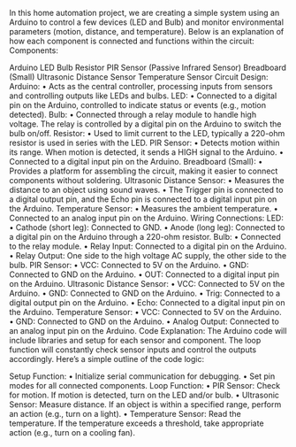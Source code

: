 In this home automation project, we are creating a simple system using an Arduino to control a few devices (LED and Bulb) and monitor environmental parameters (motion, distance, and temperature). Below is an explanation of how each component is connected and functions within the circuit: Components:

Arduino
LED
Bulb
Resistor
PIR Sensor (Passive Infrared Sensor)
Breadboard (Small)
Ultrasonic Distance Sensor
Temperature Sensor Circuit Design: Arduino: • Acts as the central controller, processing inputs from sensors and controlling outputs like LEDs and bulbs. LED: • Connected to a digital pin on the Arduino, controlled to indicate status or events (e.g., motion detected). Bulb: • Connected through a relay module to handle high voltage. The relay is controlled by a digital pin on the Arduino to switch the bulb on/off. Resistor: • Used to limit current to the LED, typically a 220-ohm resistor is used in series with the LED. PIR Sensor: • Detects motion within its range. When motion is detected, it sends a HIGH signal to the Arduino. • Connected to a digital input pin on the Arduino. Breadboard (Small): • Provides a platform for assembling the circuit, making it easier to connect components without soldering. Ultrasonic Distance Sensor: • Measures the distance to an object using sound waves. • The Trigger pin is connected to a digital output pin, and the Echo pin is connected to a digital input pin on the Arduino. Temperature Sensor: • Measures the ambient temperature. • Connected to an analog input pin on the Arduino. Wiring Connections:
LED: • Cathode (short leg): Connected to GND. • Anode (long leg): Connected to a digital pin on the Arduino through a 220-ohm resistor.
Bulb: • Connected to the relay module. • Relay Input: Connected to a digital pin on the Arduino. • Relay Output: One side to the high voltage AC supply, the other side to the bulb.
PIR Sensor: • VCC: Connected to 5V on the Arduino. • GND: Connected to GND on the Arduino. • OUT: Connected to a digital input pin on the Arduino.
Ultrasonic Distance Sensor: • VCC: Connected to 5V on the Arduino. • GND: Connected to GND on the Arduino. • Trig: Connected to a digital output pin on the Arduino. • Echo: Connected to a digital input pin on the Arduino.
Temperature Sensor: • VCC: Connected to 5V on the Arduino. • GND: Connected to GND on the Arduino. • Analog Output: Connected to an analog input pin on the Arduino.
Code Explanation: The Arduino code will include libraries and setup for each sensor and component. The loop function will constantly check sensor inputs and control the outputs accordingly. Here’s a simple outline of the code logic:

Setup Function: • Initialize serial communication for debugging. • Set pin modes for all connected components.
Loop Function: • PIR Sensor: Check for motion. If motion is detected, turn on the LED and/or bulb. • Ultrasonic Sensor: Measure distance. If an object is within a specified range, perform an action (e.g., turn on a light). • Temperature Sensor: Read the temperature. If the temperature exceeds a threshold, take appropriate action (e.g., turn on a cooling fan).
